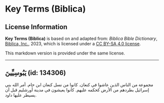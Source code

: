 # Key Terms (Biblica)

## License Information

**Key Terms (Biblica)** is based on and adapted from: _Biblica Bible Dictionary_, [Biblica, Inc.](https://www.biblica.com/), 2023, which is licensed under a [CC BY-SA 4.0 license](https://creativecommons.org/licenses/by-sa/4.0/legalcode.en).

This markdown version is provided under the same license.



--------------------------------

## يَبُوسِيِّينَ (id: 134306)

مجموعة من الناس الذين عاشوا في كنعان. كانوا من نسل كنعان ابن حام. أمر الله بني إسرائيل بطردهم من الأرض كحكمه عليهم. كانوا يعيشون في مدينة أورشليم قبل أن يسيطر عليها داود.


